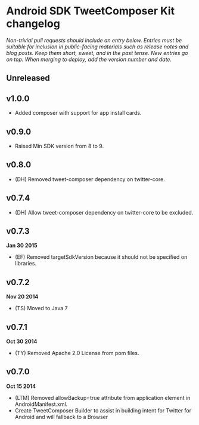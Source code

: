 # Android SDK TweetComposer Kit changelog

*Non-trivial pull requests should include an entry below. Entries must be suitable for inclusion in public-facing materials such as release notes and blog posts. Keep them short, sweet, and in the past tense. New entries go on top. When merging to deploy, add the version number and date.*

## Unreleased

## v1.0.0

* Added composer with support for app install cards.

## v0.9.0

* Raised Min SDK version from 8 to 9.

## v0.8.0

* (DH) Removed tweet-composer dependency on twitter-core.

## v0.7.4

* (DH) Allow tweet-composer dependency on twitter-core to be excluded.

## v0.7.3
**Jan 30 2015**

* (EF) Removed targetSdkVersion because it should not be specified on libraries.

## v0.7.2
**Nov 20 2014**

* (TS) Moved to Java 7

## v0.7.1
**Oct 30 2014**

* (TY) Removed Apache 2.0 License from pom files.

## v0.7.0
**Oct 15 2014**

* (LTM) Removed allowBackup=true attribute from application element in AndroidManifest.xml.
* Create TweetComposer Builder to assist in building intent for Twitter for Android and will fallback to a Browser

